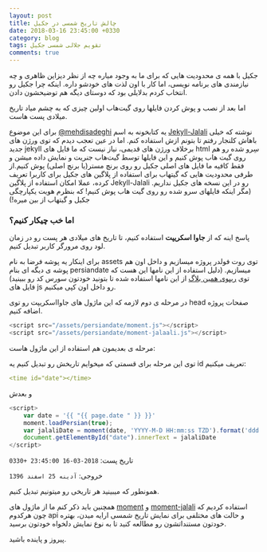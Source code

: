```yaml
---
layout: post
title: چالش تاریخ شمسی در جکیل
date: 2018-03-16 23:45:00 +0330
category: blog
tags: تقویم جلالی شمسی جکیل
comments: true
---
```


جکیل با همه ی محدودیت هایی که برای ما به وجود میاره چه از نظر دیزاین ظاهری و چه نیازمندی های برنامه نویسی، اما کار با اون لذت های خودشو داره.
اینکه چرا جکیل رو انتخاب کردم بدلایلی بود که دوستای دیگه هم توضیحشون دادن.
<!--break-->
اما بعد از نصب و پوش کردن فایلها روی گیت‌هاب اولین چیزی که به چشم میاد تاریخ میلادی پست هاست.

برای این موضوع
[@mehdisadeghi][0]
یه کتابخونه به اسم
[Jekyll-Jalali][1]
نوشته که خیلی باهاش کلنجار رفتم تا بتونم ازش استفاده کنم. اما در عین تعجب دیدم که توی ورژن های جدید
jekyll
برخلاف ورژن های قدیمی، نیاز نیست که ما فایل های
html
سِرو شده رو هم روی گیت هاب پوش کنیم و این فایلها توسط گیت‌هاب جنریت و نمایش داده میشن و فقط کافیه ما فایل های اصلی جکیل رو روی برنچ مستر(یا برنچ اصلی) پوش کنیم.از طرفی محدودیت هایی که گیتهاب برای استفاده از پلاگین های جکیل برای کاربرا تعریف کرده، عملا امکان استفاده از پلاگین
Jekyll-Jalali
رو در این نسخه های جکیل نداریم. (مگر اینکه فایلهای سرو شده رو روی گیت هاب پوش کنیم! که بنظرم هویت یکپارچگی جکیل و گیتهاب از بین میره!)

### اما خب چیکار کنیم؟
پاسخ اینه که از 
**جاوا اسکریپت**
استفاده کنیم، تا تاریخ های میلادی هر پست رو در زمان لود روی مرورگر کاربر تبدیل کنیم.

برای اینکار یه پوشه فرضا به نام
assets
توی روت فولدر پروژه میسازیم و داخل اون هم پوشه ی دیگه ای بنام
persiandate
میسازیم.
(دلیل استفاده از این نامها این هست که توی
[ریپوی همین بلاگ][2]
از این نامها استفاده شده تا بتونید خودتون سورس کد رو ببینید)
فایل های 
js
رو داخل اون کپی میکنیم.

در مرحله ی دوم لازمه که این ماژول های جاوااسکریپت رو توی
head
صفحات پروژه اضافه کنیم.
```js
<script src="/assets/persiandate/moment.js"></script>
<script src="/assets/persiandate/moment-jalaali.js"></script>
```

مرحله ی بعدیمون هم استفاده از این ماژول هاست:

توی این مرحله برای قسمتی که میخوایم تاریخش رو تبدیل کنیم یه
id
تعریف میکنیم:
```yaml
<time id="date"></time>
```
و بعدش 
```js
<script>
    var date = '{{ "{{ page.date " }} }}'
    moment.loadPersian(true);
    var jalaliDate = moment(date, 'YYYY-M-D HH:mm:ss TZD').format('ddd jD jMMMM jYYYY');
    document.getElementById("date").innerText = jalaliDate
</script>
```
تاریخ پست: `2018-03-16 23:45:00 +0330`

خروجی: `آدینه 25 اسفند 1396`

همونطور که میبینید هر تاریخی رو میتونیم تبدیل کنیم.

همچنین باید ذکر کنم ما از ماژول های
[moment][3]
و
[moment-jalali][4]
استفاده کردیم که چون هرکدوم
api
 و حالت های مختلفی برای نمایش تاریخ شمسی ارایه میدن، بهتره خودتون مستنداتشون رو مطالعه کنید تا به نوع نمایش دلخواه خودتون برسید.

پیروز و پاینده باشید.

 
[0]: https://github.com/mehdisadeghi
[1]: https://github.com/mehdisadeghi/jekyll-jalali
[2]: https://github.com/beigirad/beigirad.github.io/tree/master/assets/persiandate
[3]: https://momentjs.com/
[4]: https://github.com/jalaali/moment-jalaali